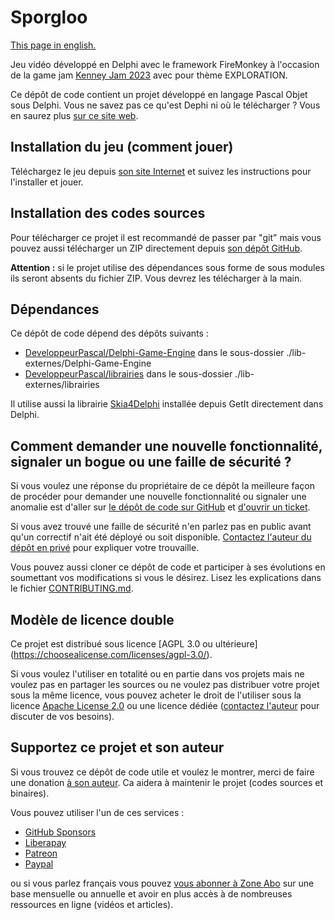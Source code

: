 # Sporgloo

[This page in english.](README.md)

Jeu vidéo développé en Delphi avec le framework FireMonkey à l'occasion de la game jam [Kenney Jam 2023](https://itch.io/jam/kenney-jam-2023) avec pour thème EXPLORATION.

Ce dépôt de code contient un projet développé en langage Pascal Objet sous Delphi. Vous ne savez pas ce qu'est Dephi ni où le télécharger ? Vous en saurez plus [sur ce site web](https://delphi-resources.developpeur-pascal.fr/).

## Installation du jeu (comment jouer)

Téléchargez le jeu depuis [son site Internet](https://sporgloo.gamolf.fr) et suivez les instructions pour l'installer et jouer.

## Installation des codes sources

Pour télécharger ce projet il est recommandé de passer par "git" mais vous pouvez aussi télécharger un ZIP directement depuis [son dépôt GitHub](https://github.com/DeveloppeurPascal/Sporgloo).

**Attention :** si le projet utilise des dépendances sous forme de sous modules ils seront absents du fichier ZIP. Vous devrez les télécharger à la main.

## Dépendances

Ce dépôt de code dépend des dépôts suivants :

* [DeveloppeurPascal/Delphi-Game-Engine](https://github.com/DeveloppeurPascal/Delphi-Game-Engine) dans le sous-dossier ./lib-externes/Delphi-Game-Engine
* [DeveloppeurPascal/librairies](https://github.com/DeveloppeurPascal/librairies) dans le sous-dossier ./lib-externes/librairies

Il utilise aussi la librairie [Skia4Delphi](https://skia4delphi.org) installée depuis GetIt directement dans Delphi.

## Comment demander une nouvelle fonctionnalité, signaler un bogue ou une faille de sécurité ?

Si vous voulez une réponse du propriétaire de ce dépôt la meilleure façon de procéder pour demander une nouvelle fonctionnalité ou signaler une anomalie est d'aller sur [le dépôt de code sur GitHub](https://github.com/DeveloppeurPascal/Sporgloo) et [d'ouvrir un ticket](https://github.com/DeveloppeurPascal/Sporgloo/issues).

Si vous avez trouvé une faille de sécurité n'en parlez pas en public avant qu'un correctif n'ait été déployé ou soit disponible. [Contactez l'auteur du dépôt en privé](https://developpeur-pascal.fr/nous-contacter.php) pour expliquer votre trouvaille.

Vous pouvez aussi cloner ce dépôt de code et participer à ses évolutions en soumettant vos modifications si vous le désirez. Lisez les explications dans le fichier [CONTRIBUTING.md](CONTRIBUTING.md).

## Modèle de licence double

Ce projet est distribué sous licence [AGPL 3.0 ou ultérieure] (https://choosealicense.com/licenses/agpl-3.0/).

Si vous voulez l'utiliser en totalité ou en partie dans vos projets mais ne voulez pas en partager les sources ou ne voulez pas distribuer votre projet sous la même licence, vous pouvez acheter le droit de l'utiliser sous la licence [Apache License 2.0](https://choosealicense.com/licenses/apache-2.0/) ou une licence dédiée ([contactez l'auteur](https://developpeur-pascal.fr/nous-contacter.php) pour discuter de vos besoins).

## Supportez ce projet et son auteur

Si vous trouvez ce dépôt de code utile et voulez le montrer, merci de faire une donation [à son auteur](https://github.com/DeveloppeurPascal). Ca aidera à maintenir le projet (codes sources et binaires).

Vous pouvez utiliser l'un de ces services :

* [GitHub Sponsors](https://github.com/sponsors/DeveloppeurPascal)
* [Liberapay](https://liberapay.com/PatrickPremartin)
* [Patreon](https://www.patreon.com/patrickpremartin)
* [Paypal](https://www.paypal.com/paypalme/patrickpremartin)

ou si vous parlez français vous pouvez [vous abonner à Zone Abo](https://zone-abo.fr/nos-abonnements.php) sur une base mensuelle ou annuelle et avoir en plus accès à de nombreuses ressources en ligne (vidéos et articles).

